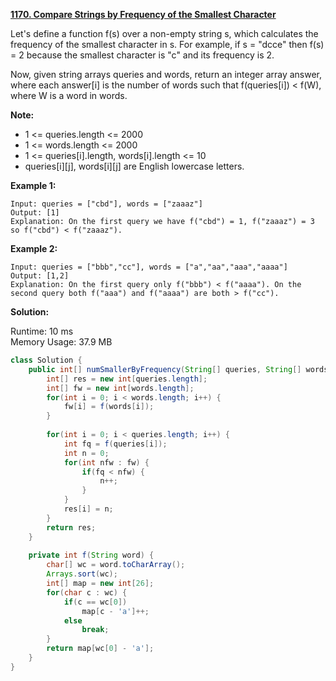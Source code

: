 **[1170. Compare Strings by Frequency of the Smallest Character](https://leetcode.com/problems/compare-strings-by-frequency-of-the-smallest-character/)**

Let's define a function f(s) over a non-empty string s, which calculates the frequency of the smallest character in s. For example, if s = "dcce" then f(s) = 2 because the smallest character is "c" and its frequency is 2.

Now, given string arrays queries and words, return an integer array answer, where each answer[i] is the number of words such that f(queries[i]) < f(W), where W is a word in words.

**Note:**

* 1 <= queries.length <= 2000
* 1 <= words.length <= 2000
* 1 <= queries[i].length, words[i].length <= 10
* queries[i][j], words[i][j] are English lowercase letters.

**Example 1:**

```
Input: queries = ["cbd"], words = ["zaaaz"]
Output: [1]
Explanation: On the first query we have f("cbd") = 1, f("zaaaz") = 3 so f("cbd") < f("zaaaz").
```

**Example 2:**

```
Input: queries = ["bbb","cc"], words = ["a","aa","aaa","aaaa"]
Output: [1,2]
Explanation: On the first query only f("bbb") < f("aaaa"). On the second query both f("aaa") and f("aaaa") are both > f("cc").
```

**Solution:**

Runtime: 10 ms<br/>
Memory Usage: 37.9 MB

```java
class Solution {
    public int[] numSmallerByFrequency(String[] queries, String[] words) {
        int[] res = new int[queries.length];
        int[] fw = new int[words.length];
        for(int i = 0; i < words.length; i++) {
            fw[i] = f(words[i]);
        }
            
        for(int i = 0; i < queries.length; i++) {
            int fq = f(queries[i]);
            int n = 0;
            for(int nfw : fw) {
                if(fq < nfw) {
                    n++;
                }                    
            }
            res[i] = n;
        }
        return res;
    }
    
    private int f(String word) {
        char[] wc = word.toCharArray();
        Arrays.sort(wc);
        int[] map = new int[26];
        for(char c : wc) {
            if(c == wc[0])
                map[c - 'a']++;
            else
                break;
        }
        return map[wc[0] - 'a'];
    }
}
```